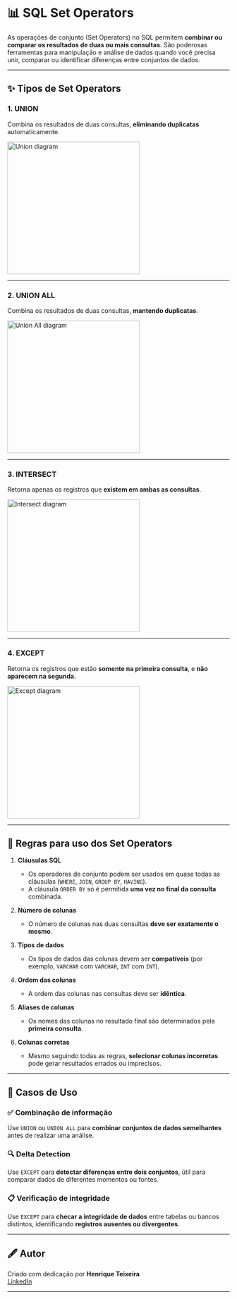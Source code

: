 # 📊 SQL Set Operators

As operações de conjunto (Set Operators) no SQL permitem **combinar ou comparar os resultados de duas ou mais consultas**. São poderosas ferramentas para manipulação e análise de dados quando você precisa unir, comparar ou identificar diferenças entre conjuntos de dados.

---

## ✨ Tipos de Set Operators

### 1. UNION

Combina os resultados de duas consultas, **eliminando duplicatas** automaticamente.

<img src="https://upload.wikimedia.org/wikipedia/commons/thumb/6/61/SQL_Join_-_05_A_Full_Join_B.svg/640px-SQL_Join_-_05_A_Full_Join_B.svg.png" width="300px" alt="Union diagram"/>

---

### 2. UNION ALL

Combina os resultados de duas consultas, **mantendo duplicatas**.

<img src="https://upload.wikimedia.org/wikipedia/commons/thumb/d/df/Disjunkte_Mengen.svg/500px-Disjunkte_Mengen.svg.png" width="300px" alt="Union All diagram"/>

---

### 3. INTERSECT

Retorna apenas os registros que **existem em ambas as consultas**.

<img src="https://upload.wikimedia.org/wikipedia/commons/thumb/1/18/SQL_Join_-_07_A_Inner_Join_B.svg/640px-SQL_Join_-_07_A_Inner_Join_B.svg.png" width="300px" alt="Intersect diagram"/>

---

### 4. EXCEPT

Retorna os registros que estão **somente na primeira consulta**, e **não aparecem na segunda**.

<img src="https://upload.wikimedia.org/wikipedia/commons/thumb/a/a1/SQL_Join_-_02_A_Left_Join_B_Where_B.key_%3D_null.svg/640px-SQL_Join_-_02_A_Left_Join_B_Where_B.key_%3D_null.svg.png" width="300px" alt="Except diagram"/>

---

## 📌 Regras para uso dos Set Operators

1. **Cláusulas SQL**
   - Os operadores de conjunto podem ser usados em quase todas as cláusulas (`WHERE`, `JOIN`, `GROUP BY`, `HAVING`).
   - A cláusula `ORDER BY` só é permitida **uma vez no final da consulta** combinada.

2. **Número de colunas**
   - O número de colunas nas duas consultas **deve ser exatamente o mesmo**.

3. **Tipos de dados**
   - Os tipos de dados das colunas devem ser **compatíveis** (por exemplo, `VARCHAR` com `VARCHAR`, `INT` com `INT`).

4. **Ordem das colunas**
   - A ordem das colunas nas consultas deve ser **idêntica**.

5. **Aliases de colunas**
   - Os nomes das colunas no resultado final são determinados pela **primeira consulta**.

6. **Colunas corretas**
   - Mesmo seguindo todas as regras, **selecionar colunas incorretas** pode gerar resultados errados ou imprecisos.

---

## 🧠 Casos de Uso

### ✅ Combinação de informação
Use `UNION` ou `UNION ALL` para **combinar conjuntos de dados semelhantes** antes de realizar uma análise.

### 🔍 Delta Detection
Use `EXCEPT` para **detectar diferenças entre dois conjuntos**, útil para comparar dados de diferentes momentos ou fontes.

### 📋 Verificação de integridade
Use `EXCEPT` para **checar a integridade de dados** entre tabelas ou bancos distintos, identificando **registros ausentes ou divergentes**.

---

## 🖋 Autor

Criado com dedicação por **Henrique Teixeira**  
[LinkedIn](https://www.linkedin.com/in/henrique-teixeira24)

---

